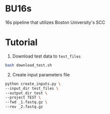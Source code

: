# BU16s
16s pipeline that utilizes Boston University's SCC

# Tutorial
1. Download test data to `test_files`
```bash
bash download_test.sh
```
2. Create input parameters file
```bash
python create_inputs.py \
--input_dir test_files \
--output_dir test \
--project TEST \
--fwd _1.fastq.gz \
--rev _2.fastq.gz
```
